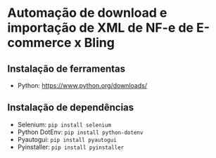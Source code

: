 # Automação de download e importação de XML de NF-e de E-commerce x Bling

## Instalação de ferramentas

- Python: <https://www.python.org/downloads/>

## Instalação de dependências

- Selenium: ```pip install selenium```
- Python DotEnv: ```pip install python-dotenv```
- Pyautogui: ```pip install pyautogui```
- Pyinstaller: ```pip install pyinstaller```
